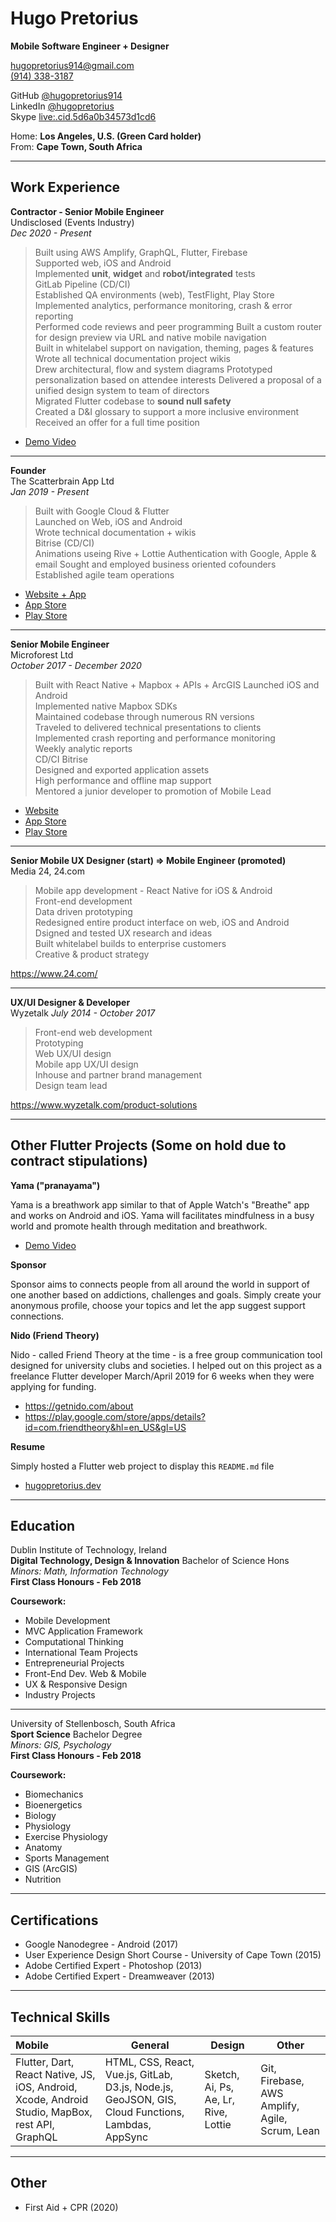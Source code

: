 # Hugo Pretorius
**Mobile Software Engineer + Designer**

[hugopretorius914@gmail.com](mailto:hugopretorius914@gmail.com)  
[\(914\) 338-3187](1-914-338-3187)

GitHub [@hugopretorius914](https://github.com/hugopretorius914)  
LinkedIn [@hugopretorius](https://linkedin.com/in/hugopretorius)  
Skype [live:.cid.5d6a0b34573d1cd6](live:.cid.5d6a0b34573d1cd6)

Home: **Los Angeles, U.S. (Green Card holder)**   
From: **Cape Town, South Africa**   

---

## Work Experience

**Contractor - Senior Mobile Engineer**   
Undisclosed (Events Industry)  
_Dec 2020 - Present_   

> Built using AWS Amplify, GraphQL, Flutter, Firebase     
> Supported web, iOS and Android  
> Implemented **unit**, **widget** and **robot/integrated** tests       
> GitLab Pipeline (CD/CI)   
> Established QA environments (web), TestFlight, Play Store 
> Implemented analytics, performance monitoring, crash & error reporting        
> Performed code reviews and peer programming
> Built a custom router for design preview via URL and native mobile navigation    
> Built in whitelabel support on navigation, theming, pages & features     
> Wrote all technical documentation project wikis      
> Drew architectural, flow and system diagrams 
> Prototyped personalization based on attendee interests
> Delivered a proposal of a unified design system to team of directors    
> Migrated Flutter codebase to **sound null safety**  
> Created a D&I glossary to support a more inclusive environment
> Received an offer for a full time position 

- [Demo Video](https://drive.google.com/open?id=13ok6z4YR_F-ucnv51t4pouC0b_NG4GN5)

---

**Founder**   
The Scatterbrain App Ltd  
_Jan 2019 - Present_   

> Built with Google Cloud & Flutter     
> Launched on Web, iOS and Android       
> Wrote technical documentation + wikis     
> Bitrise (CD/CI)   
> Animations useing Rive + Lottie
> Authentication with Google, Apple & email
> Sought and employed business oriented cofounders      
> Established agile team operations     

- [Website + App](https://thescatterbrain.app)
- [App Store](https://apps.apple.com/us/app/scatterbrain-lists-tasks/id1516793066)
- [Play Store](https://play.google.com/store/apps/details?id=app.thescatterbrain)

---

**Senior Mobile Engineer**  
Microforest Ltd   
_October 2017 - December 2020_  

> Built with React Native + Mapbox + APIs + ArcGIS
> Launched iOS and Android             
> Implemented native Mapbox SDKs        
> Maintained codebase through numerous RN versions        
> Traveled to delivered technical presentations to clients      
> Implemented crash reporting and performance monitoring    
> Weekly analytic reports   
> CD/CI Bitrise     
> Designed and exported application assets      
> High performance and offline map support      
> Mentored a junior developer to promotion of Mobile Lead   

- [Website](https://microforest.co.za/)
- [App Store](https://apps.apple.com/us/app/microforest/id1460352694)
- [Play Store](https://play.google.com/store/apps/details?id=com.microforest&hl=en_US&gl=US)

---

**Senior Mobile UX Designer (start) => Mobile Engineer (promoted)**  
Media 24, 24.com  

> Mobile app development - React Native for iOS & Android  
> Front-end development     
> Data driven prototyping   
> Redesigned entire product interface on web, iOS and Android   
> Dsigned and tested UX research and ideas  
> Built whitelabel builds to enterprise customers  
> Creative & product strategy   

https://www.24.com/   

---

**UX/UI Designer & Developer**  
Wyzetalk
_July 2014 - October 2017_  

> Front-end web development     
> Prototyping   
> Web UX/UI design  
> Mobile app UX/UI design   
> Inhouse and partner brand management       
> Design team lead

https://www.wyzetalk.com/product-solutions

---

## Other Flutter Projects (Some on hold due to contract stipulations)

**Yama ("pranayama")**

Yama is a breathwork app similar to that of Apple Watch's "Breathe" app and works on Android and iOS. Yama will facilitates mindfulness in a busy world and promote health through meditation and breathwork. 

- [Demo Video](https://drive.google.com/file/d/1bxNzepGOFQ7HASFJplGkEIJnclvZgBvg/view?usp=sharing)  

**Sponsor**  

Sponsor aims to connects people from all around the world in support of one another based on addictions, challenges and goals. Simply create your anonymous profile, choose your topics and let the app suggest support connections.

**Nido (Friend Theory)**

Nido - called Friend Theory at the time - is a free group communication tool designed for university clubs and societies. I helped out on this project as a freelance Flutter developer March/April 2019 for 6 weeks when they were applying for funding. 

- https://getnido.com/about   
- https://play.google.com/store/apps/details?id=com.friendtheory&hl=en_US&gl=US

**Resume**

Simply hosted a Flutter web project to display this `README.md` file

- [hugopretorius.dev](https://hugopretorius.dev)  

--- 

## Education

Dublin Institute of Technology, Ireland     
**Digital Technology, Design & Innovation** Bachelor of Science Hons    
_Minors: Math, Information Technology_      
**First Class Honours - Feb 2018**      

**Coursework:**
* Mobile Development
* MVC Application Framework
* Computational Thinking
* International Team Projects
* Entrepreneurial Projects
* Front-End Dev. Web & Mobile
* UX & Responsive Design
* Industry Projects

---

University of Stellenbosch, South Africa    
**Sport Science** Bachelor Degree   
_Minors: GIS, Psychology_   
**First Class Honours - Feb 2018**      

**Coursework:**     
* Biomechanics
* Bioenergetics
* Biology
* Physiology
* Exercise Physiology
* Anatomy
* Sports Management
* GIS (ArcGIS)
* Nutrition

---

## Certifications   
- Google Nanodegree - Android (2017)    
- User Experience Design Short Course - University of Cape Town (2015)  
- Adobe Certified Expert - Photoshop (2013)     
- Adobe Certified Expert - Dreamweaver (2013)   

---

## Technical Skills

| Mobile                                | General                                | Design                     | Other                                    |
| :------------------------------------- | ---------------------------------------- | ----------------------------- | ---------------------------------------- |
| Flutter, Dart, React Native, JS, iOS, Android, Xcode, Android Studio, MapBox, rest API, GraphQL | HTML, CSS, React, Vue.js, GitLab, D3.js, Node.js, GeoJSON, GIS, Cloud Functions, Lambdas, AppSync | Sketch, Ai, Ps, Ae, Lr, Rive, Lottie | Git, Firebase, AWS Amplify, Agile, Scrum, Lean |

---

## Other

- First Aid + CPR (2020)
